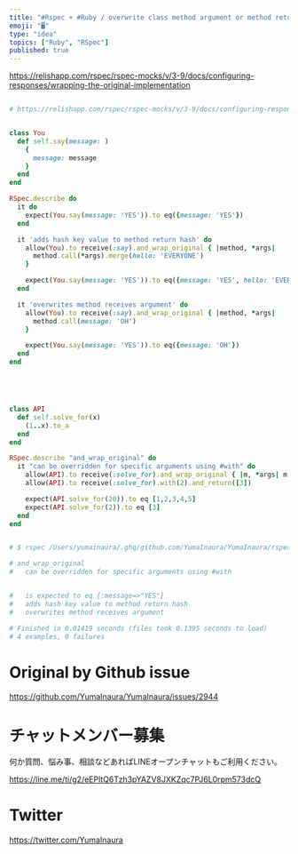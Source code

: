 ```yaml
---
title: "#Rspec + #Ruby / overwrite class method argument or method return valu"
emoji: "🖥"
type: "idea"
topics: ["Ruby", "RSpec"]
published: true
---
```


https://relishapp.com/rspec/rspec-mocks/v/3-9/docs/configuring-responses/wrapping-the-original-implementation

```rb

# https://relishapp.com/rspec/rspec-mocks/v/3-9/docs/configuring-responses/wrapping-the-original-implementation


class You
  def self.say(message: )
    {
      message: message
    }
  end
end

RSpec.describe do
  it do
    expect(You.say(message: 'YES')).to eq({message: 'YES'})
  end

  it 'adds hash key value to method return hash' do
    allow(You).to receive(:say).and_wrap_original { |method, *args|
      method.call(*args).merge(hello: 'EVERYONE')
    }

    expect(You.say(message: 'YES')).to eq({message: 'YES', hello: 'EVERYONE'})
  end

  it 'overwrites method receives argument' do
    allow(You).to receive(:say).and_wrap_original { |method, *args|
      method.call(message: 'OH')
    }

    expect(You.say(message: 'YES')).to eq({message: 'OH'})
  end
end





class API
  def self.solve_for(x)
    (1..x).to_a
  end
end

RSpec.describe "and_wrap_original" do
  it "can be overridden for specific arguments using #with" do
    allow(API).to receive(:solve_for).and_wrap_original { |m, *args| m.call(*args).first(5) }
    allow(API).to receive(:solve_for).with(2).and_return([3])

    expect(API.solve_for(20)).to eq [1,2,3,4,5]
    expect(API.solve_for(2)).to eq [3]
  end
end


# $ rspec /Users/yumainaura/.ghq/github.com/YumaInaura/YumaInaura/rspec/wrapping.rb

# and_wrap_original
#   can be overridden for specific arguments using #with


#   is expected to eq {:message=>"YES"}
#   adds hash key value to method return hash
#   overwrites method receives argument

# Finished in 0.01419 seconds (files took 0.1395 seconds to load)
# 4 examples, 0 failures

```

# Original by Github issue

https://github.com/YumaInaura/YumaInaura/issues/2944








<!-- Update From Qiita API -->

# チャットメンバー募集


何か質問、悩み事、相談などあればLINEオープンチャットもご利用ください。

https://line.me/ti/g2/eEPltQ6Tzh3pYAZV8JXKZqc7PJ6L0rpm573dcQ





# Twitter


https://twitter.com/YumaInaura


<!-- Update From Qiita API -->


